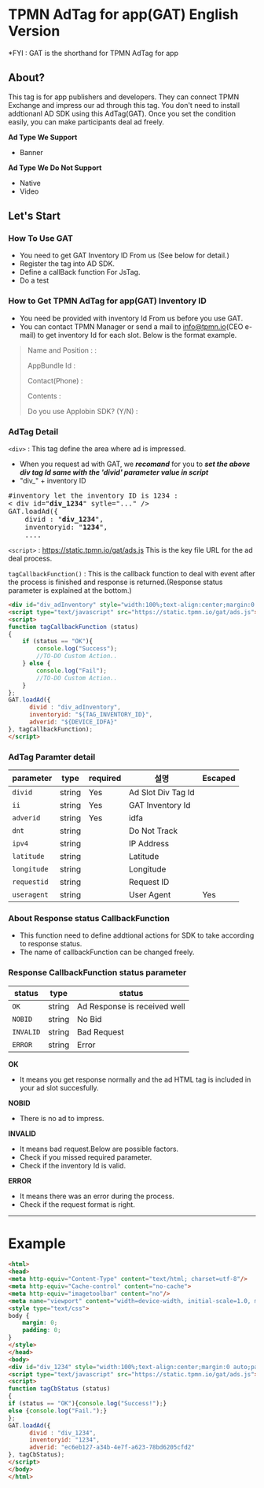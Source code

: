 # TPMN AdTag for app(GAT) English Version

*FYI : GAT is the shorthand for TPMN AdTag for app

## About?

This tag is for app publishers and developers. They can connect TPMN Exchange and impress our ad through this tag.
You don't need to install addtionanl AD SDK using this AdTag(GAT). Once you set the condition easily, you can make participants deal ad freely.

**Ad Type We Support**
- Banner

**Ad Type We Do Not Support**
- Native
- Video

## Let's Start

### How To Use GAT

- You need to get GAT Inventory ID From us (See below for detail.)
- Register the tag into AD SDK.
- Define a callBack function For JsTag.
- Do a test


### How to Get TPMN AdTag for app(GAT) Inventory ID

- You need be provided with inventory Id From us before you use GAT.
- You can contact TPMN Manager or send a mail to info@tpmn.io(CEO e-mail) to get inventory Id for each slot. Below is the format example.
> Name and Position : : 
> 
> AppBundle Id : 
>
> Contact(Phone) :
> 
> Contents : 
> 
> Do you use Applobin SDK? (Y/N) :



### AdTag Detail

`<div>` : This tag define the area where ad is impressed.
- When you request ad with GAT, we ***recomand*** for you to ***set the above div tag Id same with the 'divid' parameter value in script***
- "div_" + inventory ID
<pre>
#inventory let the inventory ID is 1234 :
< div id="<b>div_1234</b>" sytle="..." />
GAT.loadAd({
    divid : "<b>div_1234</b>",
    inventoryid: "<b>1234</b>",
    ....
</pre>

`<script>` : https://static.tpmn.io/gat/ads.js This is the key file URL for the ad deal process.

`tagCallbackFunction()` : This is the callback function to deal with event after the process is finished and response is returned.(Response status parameter is explained at the bottom.)

```html
<div id="div_adInventory" style="width:100%;text-align:center;margin:0 auto;padding:0;"></div>
<script type="text/javascript" src="https://static.tpmn.io/gat/ads.js"></script> 
<script>
function tagCallbackFunction (status)
{
    if (status == "OK"){
        console.log("Success");
        //TO-DO Custom Action..
    } else {
        console.log("Fail");
        //TO-DO Custom Action..
    }
};
GAT.loadAd({
      divid : "div_adInventory",
      inventoryid: "${TAG_INVENTORY_ID}",
      adverid: "${DEVICE_IDFA}"
}, tagCallbackFunction);
</script>
```


### AdTag Paramter detail

| parameter | type   | required | 설명                   | Escaped |
|-----------|--------|----------|----------------------|---------|
| `divid`     | string | Yes      | Ad Slot Div Tag Id   |         |
| `ii`        | string | Yes      | GAT Inventory Id     |         |
| `adverid`   | string | Yes      | idfa                 |         |
| `dnt`       | string |          | Do Not Track         |         |
| `ipv4`      | string |          | IP Address           |         |
| `latitude`  | string |          | Latitude             |         |
| `longitude` | string |          | Longitude            |         |
| `requestid` | string |          | Request ID           |         |
| `useragent` | string |          | User Agent           | Yes     |


### About Response status CallbackFunction

- This function need to define addtional actions for SDK to take according to response status.
- The name of callbackFunction can be changed freely.

### Response CallbackFunction status parameter

| status  | type   | status    |
|---------|--------|-------|
| `OK`      | string | Ad Response is received well  |
| `NOBID`   | string | No Bid  |
| `INVALID` | string | Bad Request |
| `ERROR`   | string | Error    |

**OK**

- It means you get response normally and the ad HTML tag is included in your ad slot succesfully.


**NOBID**

- There is no ad to impress.


**INVALID**

- It means bad request.Below are possible factors.
- Check if you missed required parameter.
- Check if the inventory Id is valid.


**ERROR**

- It means there was an error during the process.
- Check if the request format is right.


----

# Example

```html
<html>
<head>
<meta http-equiv="Content-Type" content="text/html; charset=utf-8"/>
<meta http-equiv="Cache-control" content="no-cache">
<meta http-equiv="imagetoolbar" content="no"/>
<meta name="viewport" content="width=device-width, initial-scale=1.0, maximum-scale=1.0, minimum-scale=1.0, user-scalable=no"/>
<style type="text/css">
body {
    margin: 0;
    padding: 0;
}
</style>
</head>
<body>
<div id="div_1234" style="width:100%;text-align:center;margin:0 auto;padding:0;"></div>
<script type="text/javascript" src="https://static.tpmn.io/gat/ads.js"></script> 
<script>
function tagCbStatus (status)
{
if (status == "OK"){console.log("Success!");}
else {console.log("Fail.");}
};
GAT.loadAd({
      divid : "div_1234",
      inventoryid: "1234",
      adverid: "ec6eb127-a34b-4e7f-a623-78bd6205cfd2"
}, tagCbStatus);
</script>
</body>
</html>
```
